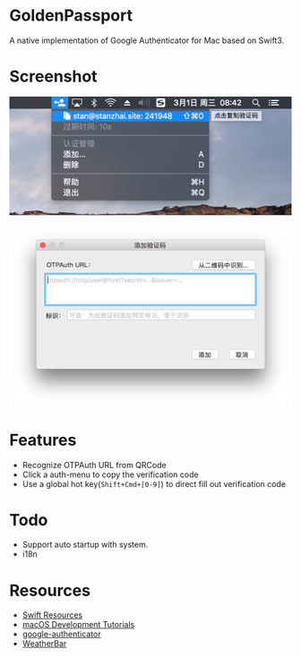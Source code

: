# GoldenPassport

A native implementation of Google Authenticator for Mac based on Swift3.

# Screenshot

![main](screenshot/main.png)

![add](screenshot/add-window.png)

# Features

- Recognize OTPAuth URL from QRCode
- Click a auth-menu to copy the verification code
- Use a global hot key(`Shift+Cmd+[0-9]`) to direct fill out verification code

# Todo

- Support auto startup with system.
- i18n

# Resources

- [Swift Resources](https://developer.apple.com/swift/resources/)
- [macOS Development Tutorials](https://www.raywenderlich.com/category/macos)
- [google-authenticator](https://github.com/google/google-authenticator)
- [WeatherBar](http://footle.org/WeatherBar/)
